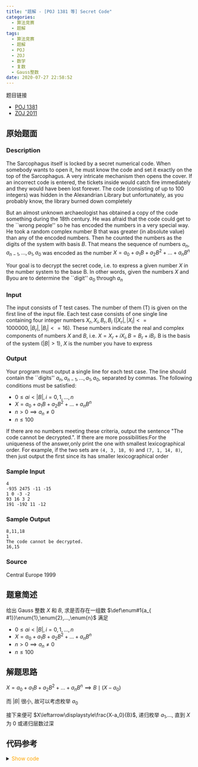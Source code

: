 ```yaml
---
title: "题解 - [POJ 1381 等] Secret Code"
categories:
  - 算法竞赛
  - 题解
tags:
  - 算法竞赛
  - 题解
  - POJ
  - ZOJ
  - 数学
  - 复数
  - Gauss整数
date: 2020-07-27 22:58:52
---
```


题目链接

- [POJ 1381](https://vjudge.net/problem/POJ-1381/origin)
- [ZOJ 2011](https://vjudge.net/problem/ZOJ-2011/origin)

<!-- more -->

## 原始题面

### Description

The Sarcophagus itself is locked by a secret numerical code. When somebody wants to open it, he must know the code and set it exactly on the top of the Sarcophagus. A very intricate mechanism then opens the cover. If an incorrect code is entered, the tickets inside would catch fire immediately and they would have been lost forever. The code (consisting of up to $100$ integers) was hidden in the Alexandrian Library but unfortunately, as you probably know, the library burned down completely

But an almost unknown archaeologist has obtained a copy of the code something during the 18th century. He was afraid that the code could get to the ``wrong people'' so he has encoded the numbers in a very special way. He took a random complex number B that was greater (in absolute value) than any of the encoded numbers. Then he counted the numbers as the digits of the system with basis $B$. That means the sequence of numbers $a_n, a_{n-1}, ..., a_1, a_0$ was encoded as the number $X = a_0 + a_1B + a_2B^2 + ...+ a_nB^n$

Your goal is to decrypt the secret code, i.e. to express a given number $X$ in the number system to the base B. In other words, given the numbers $X$ and Byou are to determine the ``digit'' $a_0$ through $a_n$

### Input

The input consists of T test cases. The number of them (T) is given on the first line of the input file. Each test case consists of one single line containing four integer numbers $X_r, X_i, B_r, B_i$ ($|X_r|,|X_i| <= 1000000, |B_r|,|B_i| <= 16$). These numbers indicate the real and complex components of numbers $X$ and $B$, i.e. $X = X_r + iX_i, B = B_r + iB_i$. B is the basis of the system ($|B| > 1$), $X$ is the number you have to express

### Output

Your program must output a single line for each test case. The line should contain the ``digits'' $a_n, a_{n-1}, ..., a_1, a_0$, separated by commas. The following conditions must be satisfied:

- $0 \leqslant ai < |B|, i=0,1,...,n$
- $X = a_0 + a_1B + a_2B^2 + ...+ a_nB^n$
- $n > 0\implies a_n \ne 0$
- $n \leqslant 100$

If there are no numbers meeting these criteria, output the sentence "The code cannot be decrypted.". If there are more possibilities:For the uniqueness of the answer,only print the one with smallest lexicographical order. For example, if the two sets are `(4, 3, 18, 9)` and `(7, 1, 14, 8)`, then just output the first since its has smaller lexicographical order

### Sample Input

```input1
4
-935 2475 -11 -15
1 0 -3 -2
93 16 3 2
191 -192 11 -12
```

### Sample Output

```output1
8,11,18
1
The code cannot be decrypted.
16,15
```

### Source

Central Europe 1999

## 题意简述

给出 Gauss 整数 $X$ 和 $B$, 求是否存在一组数 $\def\enum#1{a_{ #1}}\enum{1},\enum{2},...,\enum{n}$ 满足

- $0 \leqslant ai < |B|, i=0,1,...,n$
- $X = a_0 + a_1B + a_2B^2 + ...+ a_nB^n$
- $n > 0\implies a_n \ne 0$
- $n \leqslant 100$

## 解题思路

$X = a_0 + a_1B + a_2B^2 + ...+ a_nB^n\implies B\mid(X-a_0)$

而 $|B|$ 很小, 故可以考虑枚举 $a_0$

接下来便可 $X\leftarrow\displaystyle\frac{X-a_0}{B}$, 递归枚举 $a_1$,..., 直到 $X$ 为 $0$ 或递归层数过深

## 代码参考

<details>
<summary><font color='orange'>Show code</font></summary>

{% icodeweb cpa_cpp title:POJ_1381 POJ/1381/0.cpp %}

</details>
